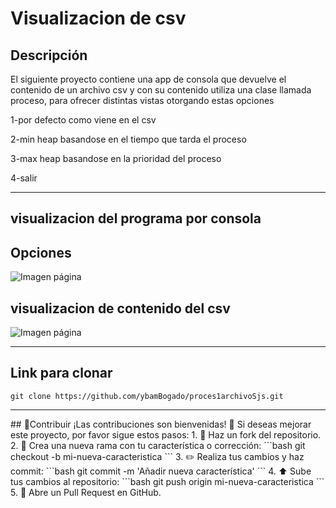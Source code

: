 <h1>Visualizacion de csv </h1>
<h2>
  Descripción
</h2>
<p>
  El siguiente proyecto contiene una app de consola que devuelve el contenido de un archivo csv y con su contenido utiliza una clase llamada proceso, para ofrecer distintas vistas otorgando estas opciones
</p>
<p>
  1-por defecto como viene en el csv
</p>
<p>
  2-min heap basandose en el tiempo que tarda el proceso
</p>
<p>
  3-max heap basandose en la prioridad del proceso
</p>
<p>
  4-salir
</p>
<hr>
<h2>
  visualizacion del programa por consola
</h2>
<h2>
  Opciones
</h2>

<img src="https://github.com/user-attachments/assets/89a702b9-4c45-483f-b2a9-c7e42e94f80a" alt="Imagen página">

<h2>
  visualizacion de contenido del csv
</h2>
<img src="https://github.com/user-attachments/assets/b633df25-539a-4edf-b96c-df6dbab9e258" alt="Imagen página">

<hr>
<h2>Link para clonar</h2>

    git clone https://github.com/ybamBogado/proces1archivoSjs.git
    
<hr>
## 🤝Contribuir
¡Las contribuciones son bienvenidas! 🙌 Si deseas mejorar este proyecto, por favor sigue estos pasos:
1. 🍴 Haz un fork del repositorio.
2. 🌿 Crea una nueva rama con tu característica o corrección:
    ```bash
    git checkout -b mi-nueva-caracteristica
    ```
3. ✏️ Realiza tus cambios y haz commit:
    ```bash
    git commit -m 'Añadir nueva característica'
    ```
4. ⬆️ Sube tus cambios al repositorio:
    ```bash
    git push origin mi-nueva-caracteristica
    ```
5. 🔄 Abre un Pull Request en GitHub.
